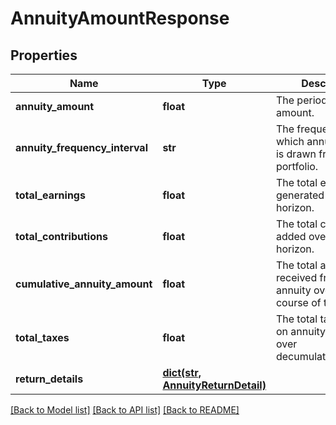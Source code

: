 # AnnuityAmountResponse

## Properties
Name | Type | Description | Notes
------------ | ------------- | ------------- | -------------
**annuity_amount** | **float** | The periodic annuity amount. | 
**annuity_frequency_interval** | **str** | The frequency at which annuity_amount is drawn from the portfolio. | 
**total_earnings** | **float** | The total earnings generated over the horizon. | 
**total_contributions** | **float** | The total contributinos added over the horizon. | 
**cumulative_annuity_amount** | **float** | The total amount received from the annuity over the course of the plan. | 
**total_taxes** | **float** | The total taxes paid on annuity payments over decumulation_horizon. | 
**return_details** | [**dict(str, AnnuityReturnDetail)**](AnnuityReturnDetail.md) |  | 

[[Back to Model list]](../README.md#documentation-for-models) [[Back to API list]](../README.md#documentation-for-api-endpoints) [[Back to README]](../README.md)


